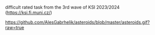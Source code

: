 difficult rated task from the 3rd wave of KSI 2023/2024 (https://ksi.fi.muni.cz/)

https://github.com/AlesGabrhelik/asteroids/blob/master/asteroids.gif?raw=true
